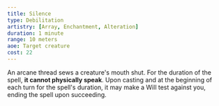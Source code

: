 ```yaml
---
title: Silence
type: Debilitation
artistry: [Array, Enchantment, Alteration]
duration: 1 minute
range: 10 meters
aoe: Target creature
cost: 22
---
```

An arcane thread sews a creature's mouth shut. For 
the duration of the spell, **it cannot physically speak**. Upon casting and at the beginning of each turn for the spell's duration, it may make a Will test against you, ending the spell upon succeeding.
